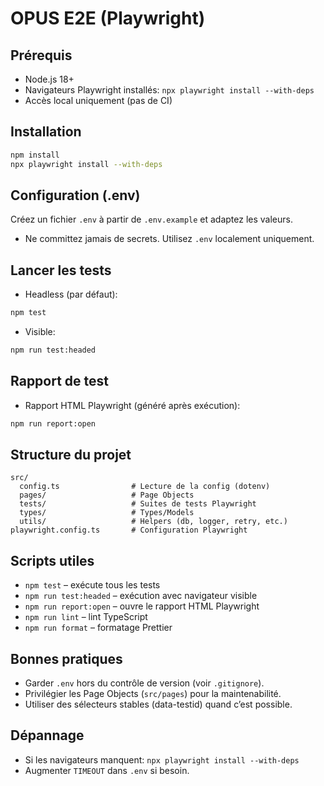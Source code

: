 # OPUS E2E (Playwright)

## Prérequis
- Node.js 18+
- Navigateurs Playwright installés: `npx playwright install --with-deps`
- Accès local uniquement (pas de CI)

## Installation
```bash
npm install
npx playwright install --with-deps
```

## Configuration (.env)
Créez un fichier `.env` à partir de `.env.example` et adaptez les valeurs.
- Ne committez jamais de secrets. Utilisez `.env` localement uniquement.

## Lancer les tests
- Headless (par défaut):
```bash
npm test
```
- Visible:
```bash
npm run test:headed
```

## Rapport de test
- Rapport HTML Playwright (généré après exécution):
```bash
npm run report:open
```

## Structure du projet
```
src/
  config.ts                # Lecture de la config (dotenv)
  pages/                   # Page Objects
  tests/                   # Suites de tests Playwright
  types/                   # Types/Models
  utils/                   # Helpers (db, logger, retry, etc.)
playwright.config.ts       # Configuration Playwright
```

## Scripts utiles
- `npm test` – exécute tous les tests
- `npm run test:headed` – exécution avec navigateur visible
- `npm run report:open` – ouvre le rapport HTML Playwright
- `npm run lint` – lint TypeScript
- `npm run format` – formatage Prettier

## Bonnes pratiques
- Garder `.env` hors du contrôle de version (voir `.gitignore`).
- Privilégier les Page Objects (`src/pages`) pour la maintenabilité.
- Utiliser des sélecteurs stables (data-testid) quand c’est possible.

## Dépannage
- Si les navigateurs manquent: `npx playwright install --with-deps`
- Augmenter `TIMEOUT` dans `.env` si besoin.
